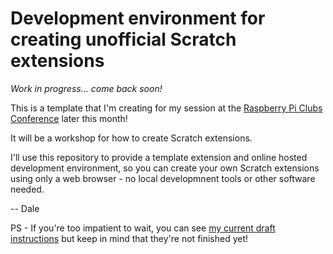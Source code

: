 # Development environment for creating unofficial Scratch extensions

_Work in progress... come back soon!_

This is a template that I'm creating for my session at the [Raspberry Pi Clubs Conference](https://www.raspberrypi.org/clubs-conference-2023/) later this month!

It will be a workshop for how to create Scratch extensions.

I'll use this repository to provide a template extension and online hosted development environment, so you can create your own Scratch extensions using only a web browser - no local developmnent tools or other software needed.

-- Dale

PS - If you're too impatient to wait, you can see [my current draft instructions](./INSTRUCTIONS.md) but keep in mind that they're not finished yet!
